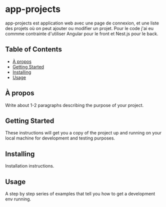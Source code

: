 # app-projects
app-projects est application web avec une page de connexion, et une liste des projets où on peut ajouter ou modifier un projet.
Pour le code j'ai eu commme contrainte d'utiliser Angular pour le front et Nest.js pour le back.
## Table of Contents

- [À propos](#Apropos)
- [Getting Started](#getting_started)
- [Installing](#installing)
- [Usage](#usage)

## À propos
Write about 1-2 paragraphs describing the purpose of your project.

## Getting Started
These instructions will get you a copy of the project up and running on your local machine for development and testing purposes.

## Installing
Installation instructions.

## Usage
A step by step series of examples that tell you how to get a development env running.
